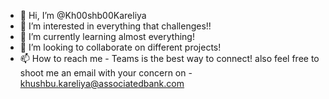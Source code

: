 - 👋 Hi, I’m @Kh00shb00Kareliya
- 👀 I’m interested in everything that challenges!!
- 🌱 I’m currently learning almost everything!
- 💞️ I’m looking to collaborate on different projects!
- 📫 How to reach me - Teams is the best way to connect! also feel free to shoot me an email with your concern on - khushbu.kareliya@associatedbank.com

<!---
Kh00shb00Kareliya/Kh00shb00Kareliya is a ✨ special ✨ repository because its `README.md` (this file) appears on your GitHub profile.
You can click the Preview link to take a look at your changes.
--->
